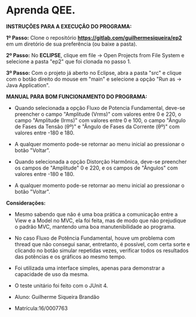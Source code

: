 # Aprenda QEE.
**INSTRUÇÕES PARA A EXECUÇÃO DO PROGRAMA:**

**1º Passo:** Clone o repositório **https://gitlab.com/guilhermesiqueira/ep2** em um diretório de sua preferência (ou baixe a pasta).

**2º Passo:** No **ECLIPSE**, clique em file -> Open Projects from File System e selecione a pasta "ep2" que foi clonada no passo 1.

**3º Passo:** Com o projeto já aberto no Eclipse, abra a pasta "src" e clique com o botão direito do mouse em "main" e selecione a opção "Run as -> Java Application".

**MANUAL PARA BOM FUNCIONAMENTO DO PROGRAMA:**
* Quando selecionada a opção Fluxo de Potencia Fundamental, deve-se preencher o campo "Amplitude (Vrms)" com valores entre 0 e 220, o campo "Amplitude (Irms)" com valores entre 0 e 100, o campo "Ângulo de Fases da Tensão (θº)" e "Ângulo de Fases da Corrente (θº)" com valores entre -180 e 180.
* A qualquer momento pode-se retornar ao menu inicial ao pressionar o botão "Voltar".

* Quando selecionada a opção Distorção Harmônica, deve-se preencher os campos de "Amplitude" 0 e 220, e os campos de "Ângulos" com valores entre -180 e 180.
* A qualquer momento pode-se retornar ao menu inicial ao pressionar o botão "Voltar".




**Considerações:**
* Mesmo sabendo que não é uma boa prática a comunicação entre a View e a Model no MVC, ela foi feita, mas de modo que não prejudique o padrão MVC, mantendo uma boa manutenibilidade ao programa.
* No caso Fluxo de Potência Fundamental, houve um problema com thread que não consegui sanar, entretanto, é possível, com certa sorte e clicando no botão simular repetidas vezes, verificar todos os resultados das potências e os gráficos ao mesmo tempo.
* Foi utilizada uma interface simples, apenas para demonstrar a capacidade de uso da mesma.
* O teste unitário foi feito com o JUnit 4.

 


* Aluno: Guilherme Siqueira Brandão
* Matrícula:16/0007763
